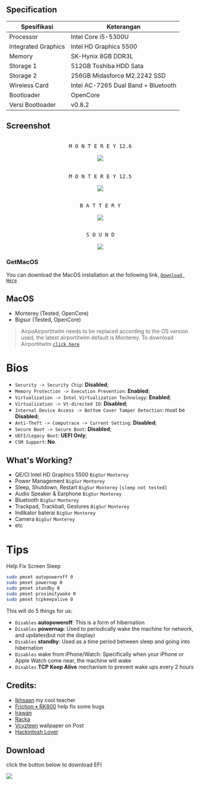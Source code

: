 ## Specification
Spesifikasi | Keterangan
----------- | -----------
Processor | Intel Core i5-5300U
Integrated Graphics | Intel HD Graphics 5500
Memory | SK-Hynix 8GB DDR3L
Storage 1 | 512GB Toshiba HDD Sata
Storage 2 | 256GB Midasforce M2.2242 SSD
Wireless Card | Intel AC-7265 Dual Band + Bluetooth
Bootloader | OpenCore
Versi Bootloader | v0.8.2

## Screenshot
<p align="center">
  <kbd><br>M O N T E R E Y 12.6
  <br><br>
  <kbd><img src="https://github.com/zamprjkt/Lenovo-Thinkpad-X250-Hackintosh/raw/Opencore/screenshot/Screen%20Shot%202022-09-21%20at%2018.07.19.png"/></kbd></kbd>
  <br><br>
  <kbd><br>M O N T E R E Y 12.5
  <br><br>
  <kbd><img src="https://github.com/zamprjkt/Lenovo-Thinkpad-X250-Hackintosh/raw/Opencore/screenshot/Screencrot%202022-07-01%20at%2018.58.33.png"/></kbd></kbd>
<p align="center">
  <kbd><br>B A T T E R Y
  <br><br>
  <kbd><img src="https://raw.githubusercontent.com/zamprjkt/Lenovo-Thinkpad-X250-Hackintosh/Opencore/screenshot/Jepretan%20Layar%202022-04-05%20pukul%2005.59.36.png"/></kbd></kbd>
</p>
<p align="center">
  <kbd><br>S O U N D
  <br><br>
  <kbd><img src="https://raw.githubusercontent.com/zamprjkt/Lenovo-Thinkpad-X250-Hackintosh/Opencore/screenshot/Jepretan%20Layar%202022-04-05%20pukul%2005.55.56.png"/></kbd></kbd>
</p>

### GetMacOS
You can download the MacOS installation at the following link, [`Download Here`](https://www.olarila.com/topic/6278-new-vanilla-olarila-images/)

## MacOS
- Monterey (Tested, OpenCore)
- Bigsur (Tested, OpenCore)
> AirpoAirportitwlm needs to be replaced according to the OS version used, the latest airportitwlm default is Monterey.
> To download Airportitwlm [`click here`](https://github.com/OpenIntelWireless/itlwm/releases)

# Bios
- `Security -> Security Chip`: **Disabled**;
- `Memory Protection -> Execution Prevention`: **Enabled**;
- `Virtualization -> Intel Virtualization Technology`: **Enabled**;
- `Virtualization -> Vt-directed IO`: **Disabled**;
- `Internal Device Access -> Bottom Cover Tamper Detection`: must be **Disabled**;
- `Anti-Theft -> Computrace -> Current Setting`: **Disabled**;
- `Secure Boot -> Secure Boot`: **Disabled**;
- `UEFI/Legacy Boot`: **UEFI Only**;
- `CSM Support`: **No**.

## What's Working?
- QE/CI Intel HD Graphics 5500 `BigSur` `Monterey`
- Power Management `BigSur` `Monterey`
- Sleep, Shutdown, Restart `BigSur` `Monterey` `[sleep not tested]`
- Audio Speaker & Earphone `BigSur` `Monterey`
- Bluetooth `BigSur` `Monterey`
- Trackpad, Trackball, Gestures `BigSur` `Monterey`
- Indikator baterai `BigSur` `Monterey`
- Camera `BigSur` `Monterey`
- etc

# Tips 

Help Fix Screen Sleep

```bash
sudo pmset autopoweroff 0
sudo pmset powernap 0
sudo pmset standby 0
sudo pmset proximitywake 0
sudo pmset tcpkeepalive 0
```

This will do 5 things for us:

- `Disables` **autopoweroff**: This is a form of hibernation
- `Disables` **powernap**: Used to periodically wake the machine for network, and updates(but not the display)
- `Disables` **standby**: Used as a time period between sleep and going into hibernation
- `Disables` wake from iPhone/Watch: Specifically when your iPhone or Apple Watch come near, the machine will wake
- `Disables` **TCP Keep Alive** mechanism to prevent wake ups every 2 hours

## Credits:
- [Ikhsaan](https://github.com/exxncss) my cool teacher
- [Friction • RK800](https://t.me/gerobaksariroti) help fix some bugs
- [Irawan](https://t.me/irawansalt)
- [Racka](https://github.com/racka98)
- [Vcyzteen](https://github.com/vcyzteen) wallpaper on Post
- [Hackintosh Lover](https://t.me/HackintoshLover)

## Download
click the button below to download EFI
<p align="left">
<a href="https://github.com/zamprjkt/Lenovo-Thinkpad-X250-Hackintosh/releases" target="blank"><img align="left" src="https://raw.githubusercontent.com/zamprjkt/Lenovo-Thinkpad-X250-Hackintosh/Opencore/screenshot/down.png" /></a>
</p>
